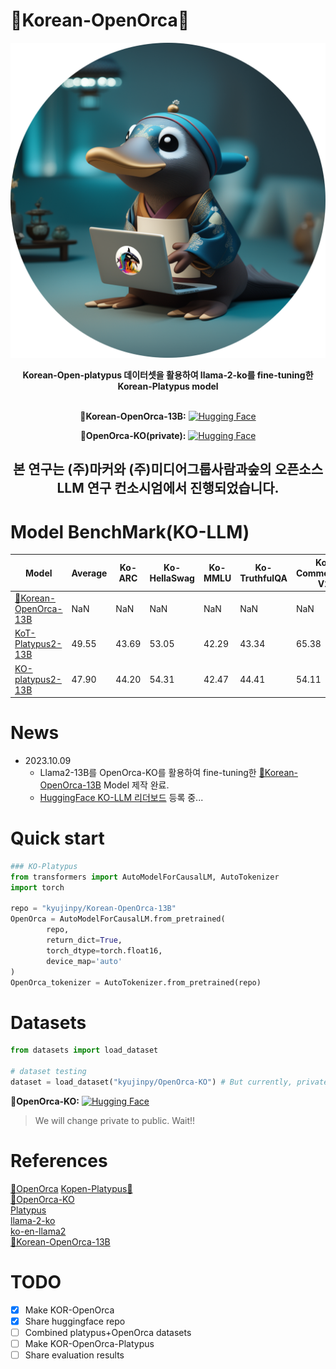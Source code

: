 # 🐳Korean-OpenOrca🐳
![Korean-OpenOrca](./Korean-OpenOrca.png)
<div align='center'>
<strong>Korean-Open-platypus 데이터셋을 활용하여 llama-2-ko를 fine-tuning한 Korean-Platypus model</strong> 
<br></br>

**🐳Korean-OpenOrca-13B:** [![Hugging Face](https://img.shields.io/badge/%F0%9F%A4%97%20Hugging%20Face-Spaces-blue)](https://huggingface.co/kyujinpy/Korean-OpenOrca-13B)  
   
**🐳OpenOrca-KO(private):** [![Hugging Face](https://img.shields.io/badge/%F0%9F%A4%97%20Hugging%20Face-Spaces-blue)](https://huggingface.co/datasets/kyujinpy/OpenOrca-KO)    

<strong>본 연구는 (주)마커와 (주)미디어그룹사람과숲의 오픈소스 LLM 연구 컨소시엄에서 진행되었습니다.</strong> 
---
</div>

# Model BenchMark(KO-LLM)  
| Model | Average | Ko-ARC | Ko-HellaSwag | Ko-MMLU | Ko-TruthfulQA | Ko-CommonGen V2 | Dataset | Base_model |  
| --- | --- | --- | --- | --- | --- | --- | --- | --- |  
| [🐳Korean-OpenOrca-13B](https://huggingface.co/kyujinpy/Korean-OpenOrca-13B) | NaN | NaN | NaN | NaN | NaN | NaN | [🐳OpenOrca-KO(private)](https://huggingface.co/kyujinpy/Korean-OpenOrca-13B) | ko-en-llama2-13b |  
| [KoT-Platypus2-13B](https://huggingface.co/kyujinpy/KoT-platypus2-13B) | 49.55 | 43.69 | 53.05 | 42.29 | 43.34 | 65.38 | [KoCoT](https://huggingface.co/datasets/kyujinpy/KoCoT_2000) | KO-platypus2-13B | 
| [KO-platypus2-13B](https://huggingface.co/kyujinpy/KO-Platypus2-13B) | 47.90 | 44.20 | 54.31 | 42.47 | 44.41 | 54.11 | [KOpen-platyus](https://huggingface.co/datasets/kyujinpy/KOpen-platypus) | ko-en-llama2-13b |  
  

# News
- 2023.10.09
   - Llama2-13B를 OpenOrca-KO를 활용하여 fine-tuning한 [🐳Korean-OpenOrca-13B](https://huggingface.co/kyujinpy/Korean-OpenOrca-13B) Model 제작 완료.  
   - [HuggingFace KO-LLM 리더보드](https://huggingface.co/spaces/upstage/open-ko-llm-leaderboard) 등록 중...

   
# Quick start
```python
### KO-Platypus
from transformers import AutoModelForCausalLM, AutoTokenizer
import torch

repo = "kyujinpy/Korean-OpenOrca-13B"
OpenOrca = AutoModelForCausalLM.from_pretrained(
        repo,
        return_dict=True,
        torch_dtype=torch.float16,
        device_map='auto'
)
OpenOrca_tokenizer = AutoTokenizer.from_pretrained(repo)

```

# Datasets
```python
from datasets import load_dataset

# dataset testing
dataset = load_dataset("kyujinpy/OpenOrca-KO") # But currently, private repo. Please wait!
```  
**🐳OpenOrca-KO:** [![Hugging Face](https://img.shields.io/badge/%F0%9F%A4%97%20Hugging%20Face-Spaces-blue)](https://huggingface.co/datasets/kyujinpy/OpenOrca-KO)   
> We will change private to public. Wait!!
     
# References
[🐳OpenOrca](https://huggingface.co/datasets/Open-Orca/OpenOrca) 
[Kopen-Platypus🥮](https://huggingface.co/datasets/kyujinpy/KOpen-platypus)   
[🐳OpenOrca-KO](https://huggingface.co/datasets/kyujinpy/OpenOrca-KO)  
[Platypus](https://github.com/arielnlee/Platypus)  
[llama-2-ko](https://huggingface.co/beomi/llama-2-ko-7b)  
[ko-en-llama2](https://huggingface.co/hyunseoki/ko-en-llama2-13b)  
[🐳Korean-OpenOrca-13B](https://huggingface.co/kyujinpy/Korean-OpenOrca-13B)
  
# TODO
- [x] Make KOR-OpenOrca
- [x] Share huggingface repo
- [ ] Combined platypus+OpenOrca datasets
- [ ] Make KOR-OpenOrca-Platypus
- [ ] Share evaluation results  
